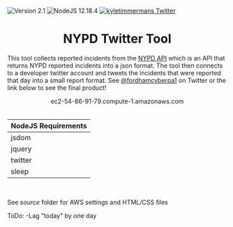 ![Version 2.1](https://img.shields.io/badge/version-v2.1-orange.svg)
![NodeJS 12.18.4](https://img.shields.io/badge/nodejs-12.18.4-green.svg)
[![kyletimmermans Twitter](http://img.shields.io/twitter/url/http/shields.io.svg?style=social&label=Follow)](https://twitter.com/kyletimmermans)

# <div align="center">NYPD Twitter Tool</div>

This tool collects reported incidents from the [NYPD API](https://data.cityofnewyork.us/resource/fjn5-bxwg.json) which is an API that returns NYPD reported incidents into a json format.
The tool then connects to a developer twitter account and tweets the incidents that were reported that day into a small report format. See [@fordhamcyberpa1](https://twitter.com/fordhamcyberpa1)
on Twitter or the link below to see the final product!

<div align="center">ec2-54-86-91-79.compute-1.amazonaws.com</div>

</br>

|NodeJS Requirements|
|-------------------|
|jsdom|
|jquery|
|twitter|
|sleep|

</br>

See _source_ folder for AWS settings and HTML/CSS files

ToDo:
-Lag "today" by one day
